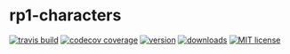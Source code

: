 # rp1-characters
[![travis build](https://img.shields.io/travis/ercpereda/rp1-characters.svg?style=flat-square)](https://travis-ci.org/ercpereda/rp1-characters/)
[![codecov coverage](https://img.shields.io/codecov/c/github/ercpereda/rp1-characters.svg?style=flat-square)](https://codecov.io/gh/ercpereda/rp1-characters)
[![version](https://img.shields.io/npm/v/rp1-characters.svg?style=flat-square)](http://npm.im/rp1-characters)
[![downloads](https://img.shields.io/npm/dt/rp1-characters.svg?style=flat-square)](http://npm-stat.com/charts.html?package=rp1-characters)
[![MIT license](https://img.shields.io/npm/l/rp1-characters.svg?style=flat-square)](https://opensource.org/licenses/MIT)
